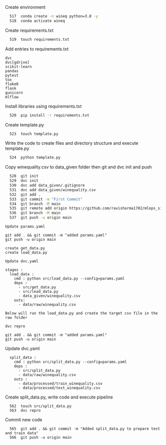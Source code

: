 Create environment

```bash
  517  conda create -n wineq python=3.8 -y
  518  conda activate wineq
```

Create requirements.txt

```bash
  519  touch requirements.txt
```

Add entries to requirements.txt
```
dvc
dvc[gdrive]
scikit-learn
pandas
pytest
tox
flake8
flask
gunicorn
mlflow
```

Install libraries using requirements.txt

```bash
  520  pip install -r requirements.txt
```

Create template.py

```bash
  523  touch template.py
```

Write the code to create files and directory structure and execute template.py

```bash
  524  python template.py
```

Copy winequality.csv to data_given folder then git and dvc init and push

```bash
  528  git init
  529  dvc init
  530  dvc add data_given/.gitignore
  531  dvc add data_given/winequality.csv
  532  git add .
  533  git commit -m "First Commit"
  534  git branch -M main
  535  git remote add origin https://github.com/ravisharma1702/mlops_simple_demo.git
  536  git branch -M main
  537  git push -u origin main
```

```
Update params.yaml

git add . && git commit -m "added params.yaml"
git push -u origin main
```

```
create get_data.py
create load_data.py
```

```
Update dvc.yaml

stages :
  load_data :
    cmd : python src/load_data.py --config=params.yaml
    deps :
      - src/get_data.py
      - src/lead_data.py
      - data_given/winequality.csv
    outs:
      - data/raw/winequality.csv
```

```
Below will run the load_data.py and create the target csv file in the raw folder

dvc repro

git add . && git commit -m "added params.yaml"
git push -u origin main
```

Update dvc.yaml

```
  split_data :
    cmd : python src/split_data.py --config=params.yaml
    deps :
      - src/split_data.py
      - data/raw/winequality.csv
    outs :
      - data/processed/train_winequality.csv
      - data/processed/test_winequality.csv
```

Create split_data.py, write code and execute pipeline
```
  562  touch src/split_data.py
  563  dvc repro
```

Commit new code
```
  565  git add . && git commit -m "Added split_data.py to prepare test and train data"
  566  git push -u origin main
```